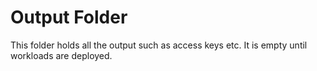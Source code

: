 # Output Folder

This folder holds all the output such as access keys etc. It is empty until workloads are deployed.
